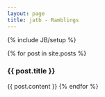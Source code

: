```yaml
---
layout: page
title: jatb - Ramblings
---
```

{% include JB/setup %}

{% for post in site.posts %}
  <h3>{{ post.title }}</h3>
  {{ post.content }}
{% endfor %}
